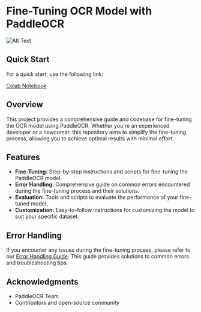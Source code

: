 # Fine-Tuning OCR Model with PaddleOCR

![Alt Text](https://github.com/meerimkanybekova/finetune_paddle_ocr/blob/main/documentation/get_your_OCR_model_finally_customized.gif)

## Quick Start

For a quick start, use the following link:

[Colab Notebook](https://colab.research.google.com/drive/1tCb-oPgKFwTtDG_ggEDoZVlY7OlJuOR7?usp=sharing)

## Overview

This project provides a comprehensive guide and codebase for fine-tuning the OCR model using PaddleOCR. Whether you're an experienced developer or a newcomer, this repository aims to simplify the fine-tuning process, allowing you to achieve optimal results with minimal effort.

## Features

- **Fine-Tuning:** Step-by-step instructions and scripts for fine-tuning the PaddleOCR model.
- **Error Handling:** Comprehensive guide on common errors encountered during the fine-tuning process and their solutions.
- **Evaluation:** Tools and scripts to evaluate the performance of your fine-tuned model.
- **Customization:** Easy-to-follow instructions for customizing the model to suit your specific dataset.

## Error Handling

If you encounter any issues during the fine-tuning process, please refer to our [Error Handling Guide](https://github.com/meerimkanybekova/finetune_paddle_ocr/blob/main/documentation/error_handling.md). This guide provides solutions to common errors and troubleshooting tips.

## Acknowledgments

- PaddleOCR Team
- Contributors and open-source community
